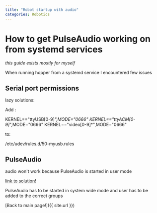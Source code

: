 ```yaml
---
title: "Robot startup with audio"
categories: Robotics
---
```


# How to get PulseAudio working on from systemd services

_this guide exists mostly for myself_

When running hopper from a systemd service I encountered few issues

## Serial port permissions

lazy solutions:

Add :

KERNEL=="ttyUSB[0-9]*",MODE="0666"
KERNEL=="ttyACM[0-9]*",MODE="0666"
KERNEL=="video[0-9]*",MODE="0666"

to:

/etc/udev/rules.d/50-myusb.rules


## PulseAudio

audio won't work because PulseAudio is started in user mode

[link to solution!](https://github.com/alexa-pi/AlexaPi/wiki/Audio-setup-&-debugging#pulseaudio)

PulseAudio has to be started in system wide mode and user has to be added to the correct groups

[Back to main page!]({{ site.url }})
